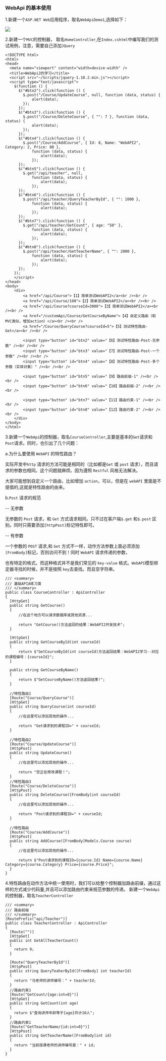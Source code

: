 ### WebApi 的基本使用

1.新建一个`ASP.NET Web`应用程序，取名`WebApiDemo1`,选择如下：

![](https://github.com/Damon-Salvatore/CSharp-Learning/blob/master/WebApi/imgs/1.png)

2.新建一个`MVC`的控制器， 取名`HomeController`,在`Index.cshtml`中编写我们的测试用例，注意，需要自己添加`JQuery`

```
<!DOCTYPE html>
<html>
<head>
  <meta name="viewport" content="width=device-width" />
  <title>WebApi2的学习</title>
  <script src="~/Scripts/jquery-1.10.2.min.js"></script>
  <script type="text/javascript">
    $(function () {
      $("#btn2").click(function () {
        $.post("/Course/UpdateCourse", null, function (data, status) {
            alert(data);
        });
      });
      $("#btn3").click(function () {
        $.post("/Course/DeleteCourse", { "": 7 }, function (data, status) {
            alert(data);
        });
      });
      $("#btn4").click(function () {
        $.post("/Course/AddCourse", { Id: 8, Name: "WebAPI2", Category: 2, Price: 80 },
            function (data, status) {
                alert(data);
            });
      });
      $("#btn5").click(function () {
        $.get("/api/teacher", null,
            function (data, status) {
                alert(data);
            });
      });
      $("#btn6").click(function () {
        $.post("/api/teacher/QueryTeacherById", { "": 1000 },
            function (data, status) {
                alert(data);
            });
      });
      $("#btn7").click(function () {
        $.get("/api/teacher/GetCount", { age: "50" },
            function (data, status) {
                alert(data);
            });
      });
      $("#btn8").click(function () {
        $.post("/api/teacher/GetTeacherName", { "": 2000 },
            function (data, status) {
                alert(data);
            });
      });
    });
    </script>
</head>
<body>
    <div>
        <a href="/api/Course">【1】简单测试WebAPI2</a><br /><br />
        <a href="/api/Course/100">【2】简单测试WebAPI2</a><br /><br />
        <a href="/api/Course?courseId=3000">【3】简单测试WebAPI2</a><br /><br />
        <a href="/customApi/Course/GetCourseByName">【4】自定义路由（和MVC类似，增加action）</a><br /><br />
        <a href="/Course/QueryCourse?courseId=5">【5】测试特性路由-Get</a><br /><br />

        <input type="button" id="btn2" value="【6】测试特性路由-Post-无参数" /><br /><br />
        <input type="button" id="btn3" value="【7】测试特性路由-Post-一个参数" /><br /><br />
        <input type="button" id="btn4" value="【8】测试特性路由-Post-多个参数（实体对象）" /><br /><br />

        <input type="button" id="btn5" value="【9】路由前缀-1" /><br /><br />
        <input type="button" id="btn6" value="【10】路由前缀-2" /><br /><br />

        <input type="button" id="btn7" value="【11】路由约束-1" /><br /><br />
        <input type="button" id="btn8" value="【12】路由约束-2" /><br /><br />
    </div>
</body>
</html>
```

3.新建一个`WebApi`的控制器，取名`CourseController`,主要是基本的`Get`请求和`Post`请求。同时，也引出了几个问题：

a.为什么要使用 `WebAPI` 的特性路由？

实际开发中`http` 请求的方法可能是相同的（比如都是`Get` 或 `post` 请求），而且请求的参数也相同。这个问题就麻烦。因为遵照 `Restful` 风格无法解决。

大家可能想到自定义一个路由，比如增加 `action`，可以，但是在 `webAPI` 里面是不提倡的,这就是特性路由的由来。

b.`Post` 请求的规范

-- 无参数

无参数的 `Post` 请求，和 `Get` 方式请求相同。只不过在客户端`$.get` 和`$.post` 区别。同时只需要添加`[httpPost]`标记特性即可。

-- 有参数

一个参数的 `POST` 请求,和 `Get` 方式不一样，动作方法参数上面必须添加`[FromBody]`标记，否则访问不到！同时 `WebAPI` 请求传递的参数，

也有特定的格式。而这种格式并不是我们常见的 `key-value` 格式。`WebAPI`模型绑定器寻找的时候，并不是按照 `key`去查找。而且空字符串。

```
/// <summary>
/// 基础APIA练习类
/// </summary>
public class CourseController : ApiController
{
  [HttpGet]
  public string GetCourse()
  {
      //在这个地方可以请求数据库或其他资源...

      return "GetCourse()方法返回的结果：WebAPI2开发技术";
  }

  [HttpGet]
  public string GetCourseById(int courseId)
  {
      return $"GetCourseById(int courseId)方法返回结果：WebAPI2学习--对应的课程编号：{courseId}";
  }

  public string GetCourseByName()
  {
      return $"GetCourseByName()方法返回结果!";
  }

  //特性路由1
  [Route("Course/QueryCourse")]
  [HttpGet]
  public string QueryCourse(int courseId)
  {
      //在这里可以添加其他的操作...

      return "Get请求到的课程ID=" + courseId;
  }

  //特性路由2
  [Route("Course/UpdateCourse")]
  [HttpPost]
  public string UpdateCourse()
  {
      //在这里可以添加其他的操作...

      return "您正在修改课程！";
  }
  //特性路由3
  [Route("Course/DeleteCourse")]
  [HttpPost]
  public string DeleteCourse([FromBody]int courseId)
  {
      //在这里可以添加其他的操作...

      return "Post请求到的课程ID=" + courseId;
  }

  //特性路由
  [Route("Course/AddCourse")]
  [HttpPost]
  public string AddCourse([FromBody]Models.Course course)
  {
      //在这里可以添加其他的操作...

      return $"Post请求到的课程ID={course.Id} Name={course.Name} Category={course.Category} Price={course.Price}";
  }
}
```

4.特性路由在动作方法中统一使用时，我们可以给整个控制器加路由前缀，通过这样的方式减少代码量,并且可以添加路由约束来规范参数的传递。
新建一个`WebApi`的控制器，取名`TeacherController`

```
/// <summary>
/// 路由前缀
/// </summary>
[RoutePrefix("api/Teacher")]
public class TeacherController : ApiController
{
  [Route("")]
  [HttpGet]
  public int GetAllTeacherCount()
  {
    return 9;
  }

  [Route("QueryTeacherById")]
  [HttpPost]
  public string QueryTeaherById([FromBody] int teacherId)
  {
    return "马老师的讲师编号：" + teacherId;
  }
  //路由约束1
  [Route("GetCount/{age:int=0}")]
  [HttpGet]
  public string GetCount(int age)
  {
    return $"查询讲师年龄等于{age}共计10人";
  }
  //路由约束1
  [Route("GetTeacherName/{id:int=0}")]
  [HttpPost]
  public string GetTeacherName([FromBody]int id)
  {
    return "当前授课老师的讲师编号是：" + id;
  }
}
```
